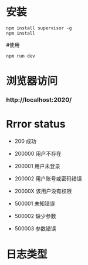 # 安装
```
npm install supervisor -g
npm install
```
#使用
```
npm run dev
```
# 浏览器访问
### http://localhost:2020/

# Rrror status
* 200 成功
* 200000 用户不存在
* 200001 用户未登录
* 200002 用户账号或密码错误

* 20000X 该用户没有权限
* 500001 未知错误
* 500002 缺少参数
* 500003 参数错误

# 日志类型




